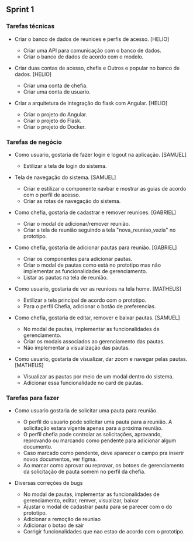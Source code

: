 ## Sprint 1

### Tarefas técnicas

* Criar o banco de dados de reunioes e perfis de acesso. [HELIO]
    - Criar uma API para comunicação com o banco de dados.
    - Criar o banco de dados de acordo com o modelo.

* Criar duas contas de acesso, chefia e Outros e popular no banco de dados. [HELIO]
    - Criar uma conta de chefia.
    - Criar uma conta de usuario.

* Criar a arquitetura de integração do flask com Angular. [HELIO]
    - Criar o projeto do Angular.
    - Criar o projeto do Flask.
    - Criar o projeto do Docker.

### Tarefas de negócio

* Como usuario, gostaria de fazer login e logout na aplicação. [SAMUEL]
    - Estilizar a tela de login do sistema.

* Tela de navegação do sistema. [SAMUEL]
    - Criar e estilizar o componente navbar e mostrar as guias de acordo com o perfil de acesso.
    - Criar as rotas de navegação do sistema.

* Como chefia, gostaria de cadastrar e remover reunioes. [GABRIEL]
    - Criar o modal de adicionar/remover reunião.
    - Criar a tela de reunião seguindo a tela "nova_reuniao_vazia" no prototipo.

* Como chefia, gostaria de adicionar pautas para reunião. [GABRIEL]
    - Criar os componentes para adicionar pautas.
    - Criar o modal de pautas como está no prototipo mas não implementar as funcionalidades de gerenciamento.
    - Listar as pautas na tela de reunião.

* Como usuario, gostaria de ver as reunioes na tela home. [MATHEUS]
    - Estilizar a tela principal de acordo com o prototipo.
    - Para o perfil Chefia, adicionar o botão de preferencias.

* Como chefia, gostaria de editar, remover e baixar pautas. [SAMUEL]
    - No modal de pautas, implementar as funcionalidades de gerenciamento.
    - Criar os modais associados ao gerenciamento das pautas.
    - Não implementar a visualização das pautas.

* Como usuario, gostaria de visualizar, dar zoom e navegar pelas pautas. [MATHEUS]
    - Visualizar as pautas por meio de um modal dentro do sistema.
    - Adicionar essa funcionalidade no card de pautas.

### Tarefas para fazer

* Como usuario gostaria de solicitar uma pauta para reunião.
    - O perfil do usuario pode solicitar uma pauta para a reunião. A solicitação estara vigente apenas para a próxima reunião.
    - O perfil chefia pode controlar as solicitações, aprovando, reprovando ou marcando como pendente para adicionar algum documento.
    - Caso marcado como pendente, deve aparecer o campo pra inserir novos documentos, ver figma.
    - Ao marcar como aprovar ou reprovar, os botoes de gerenciamento da solicitação de pauta somem no perfil da chefia.


* Diversas correções de bugs
    - No modal de pautas, implementar as funcionalidades de gerenciamento, editar, remver, visualizar, baixar
    - Ajustar o modal de cadastrar pauta para se parecer com o do prototipo.
    - Adicionar a remoção de reuniao
    - Adicionar o botao de sair
    - Corrigir funcionalidades que nao estao de acordo com o prototipo.

